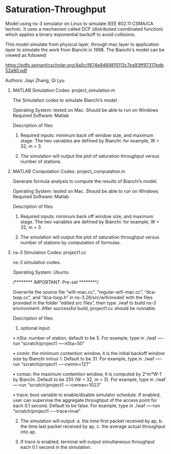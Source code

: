 # Saturation-Throughput
Model using ns-3 simulator on Linux to simulate IEEE 802.11 CSMA/CA technic. It uses a mechanism called DCF (distributed coordinated function) which applies a binary exponential backoff to avoid collisions.

This model simulate from physical layer, through mac layer to application layer to simulate the work from Bianchi in 1998. The Bianchi's model can be viewed as followed:

https://pdfs.semanticscholar.org/4a5c/f874e9469815113c7ea93ff97317bdb52a90.pdf

Authors: Jiayi Zhang, Qi Lyu

1. MATLAB Simulation Codes: project_simulation.m

	The Simulation codes to simulate Bianchi’s model.

	Operating System: tested on Mac. Should be able to run on Windows
	Required Software: Matlab

	Description of files

	1) Required inputs: minimum back off window size, and maximum stage. The two variables are defined by Bianchi: for example, W = 32, m = 3.

	2) The simulation will output the plot of saturation throughput versus number of stations.

2. MATLAB Computation Codes: project_computation.m

	Generate formula analysis to compute the results of Bianchi’s model.

	Operating System: tested on Mac. Should be able to run on Windows
	Required Software: Matlab

	Description of files

	1) Required inputs: minimum back off window size, and maximum stage. The two variables are defined by Bianchi: for example, W = 32, m = 3.

	2) The simulation will output the plot of saturation throughput versus number of stations by computation of formulas.

3. ns-3 Simulation Codes: project1.cc
	
	ns-3 simulation codes.
	
	Operating System: Ubuntu

	/******** IMPORTANT: Pre-set ********/

	Overwrite the source file “wifi-mac.cc”, “regular-wifi-mac.cc”, “dca-txop.cc”, and “dca-txop.h” in ns-3.26/src/wifi/model/ with the files provided in the folder “edited src files”, then type ./waf to build ns-3 environment. After successful build, project1.cc should be runnable.

	Description of files

	1) optional input:

	• nSta: number of station, default to be 5. For example, type in ./waf —-run “scratch/project1 —-nSta=50”

	• cxmin: the minimum contention window, it is the initial backoff window size by Bianchi minus 1. Default to be 31. For example, type in ./waf —-run “scratch/project1 —-cwmin=127”

	• cxmax: the maximum contention window, it is computed by 2^m*W-1 by Bianchi. Default to be 255 (W = 32, m = 3). For example, type in ./waf —-run “scratch/project1 —-cwmax=1023”

	• trace: bool variable to enable/disable simulator schedule. If enabled, user can supervise the aggregate throughput of the access point for each 0.1 second. Default to be false. For example, type in ./waf —-run “scratch/project1 —-trace=true”

	2) The simulation will output: a. the time first packet received by ap, b. the time last packet received by ap, c. the average actual throughput into ap.

	3) If trace is enabled, terminal will output simultaneous throughput each 0.1 second in the simulation.

	
	

	
